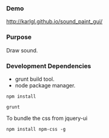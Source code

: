 ### Demo
http://karlgl.github.io/sound_paint_gui/

### Purpose
Draw sound.
### Development Dependencies
* grunt build tool.
* node package manager.
```
npm install
```
```
grunt
```

To bundle the css from jquery-ui

```
npm install npm-css -g
```